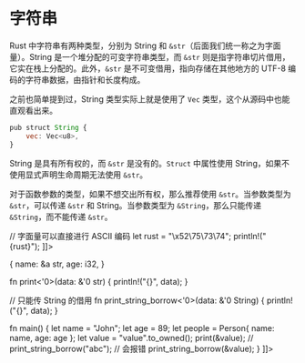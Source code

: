 # 字符串 

<show-structure depth="3"/>

Rust 中字符串有两种类型，分别为 String 和 `&str`（后面我们统一称之为字面量）。String 是一个堆分配的可变字符串类型，而 `&str` 则是指字符串切片借用，它实在栈上分配的。此外，`&str` 是不可变借用，指向存储在其他地方的 UTF-8 编码的字符串数据，由指针和长度构成。

之前也简单提到过，String 类型实际上就是使用了 `Vec` 类型，这个从源码中也能直观看出来。

```Javascript
pub struct String {
    vec: Vec<u8>,
}
```

String 是具有所有权的，而 `&str` 是没有的。`Struct` 中属性使用 String，如果不使用显式声明生命周期无法使用 `&str`。

对于函数参数的类型，如果不想交出所有权，那么推荐使用 `&str`。当参数类型为 `&str`，可以传递 `&str` 和 String。当参数类型为 `&String`，那么只能传递 `&String`，而不能传递 `&str`。


<tabs>
<tab title="字符串定义">
<code-block lang="javascript">
<![CDATA[
let name = String::from("C++");
let course = "Rust".to_owned();
let new_name = name.replace("C++", "CPP");
println!("{name} {course} {new_name}");

// 字面量可以直接进行 ASCII 编码
let rust = "\x52\75\73\74";
println!("{rust}");
]]>
</code-block>
</tab>
<tab title="结构体中字符串">
<code-block lang="python">
<![CDATA[
struct Person {
    name: String,
    age: i32,
}


fn main() {
    let name = "John".to_string();
    let age = 89;
    let people = Person{
        name: name,
        age: age
    };
}
]]>
</code-block>
</tab>
<tab title="标记生命周期">
<code-block lang="python">
<![CDATA[
struct Person<'a> {
    name: &a str,
    age: i32,
}

fn print<'0>(data: &'0 str) {
    println!("{}", data);
}

// 只能传 String 的借用
fn print_string_borrow<'0>(data: &'0 String) {
    println!("{}", data);
}


fn main() {
    let name = "John";
    let age = 89;
    let people = Person{
        name: name,
        age: age
    };
    let value = "value".to_owned();
    print(&value);
    // print_string_borrow("abc");  // 会报错
    print_string_borrow(&value);
}
]]>
</code-block>
</tab>
</tabs>




